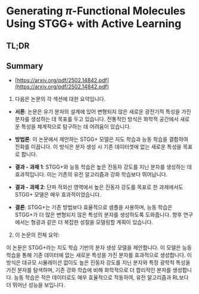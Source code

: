 # Generating $π$-Functional Molecules Using STGG+ with Active Learning
## TL;DR
## Summary
- [https://arxiv.org/pdf/2502.14842.pdf](https://arxiv.org/pdf/2502.14842.pdf)

1. 다음은 논문의 각 섹션에 대한 요약입니다.

- **서론**: 논문은 유기 분자의 설계에 있어 변형되지 않은 새로운 광전기적 특성을 가진 분자를 생성하는 데 목표를 두고 있습니다. 전통적인 방식은 화학적 공간에서 새로운 특성을 체계적으로 탐구하는 데 어려움이 있습니다.

- **방법론**: 이 논문에서 제안하는 STGG+ 모델은 지도 학습과 능동 학습을 결합하여 진화를 이끕니다. 이 방식은 분자 생성 시 기존 데이터셋에 없는 새로운 특성을 목표로 합니다.

- **결과 - 과제 1**: STGG+와 능동 학습은 높은 진동자 강도를 지닌 분자를 생성하는 데 효과적입니다. 이는 기존의 유전 알고리즘과 강화 학습보다 뛰어납니다.

- **결과 - 과제 2**: 단파 적외선 영역에서 높은 진동자 강도를 목표로 한 과제에서도 STGG+ 모델은 매우 효과적이었습니다.

- **결론**: STGG+는 기존 방법보다 효율적으로 샘플을 사용하며, 능동 학습은 STGG+가 더 많은 변형되지 않은 특성의 분자를 생성하도록 도와줍니다. 향후 연구에서는 형광과 같은 더 복잡한 성질을 모델링할 계획이 있습니다.

2. 이 논문의 전체 요약:

이 논문은 STGG+라는 지도 학습 기반의 분자 생성 모델을 제안합니다. 이 모델은 능동 학습을 통해 기존 데이터에 없는 새로운 특성을 가진 분자를 효과적으로 생성합니다. 이 방식은 대규모 시뮬레이션 없이도 높은 진동자 강도를 지닌 분자와 특정 광학적 특성을 가진 분자를 탐색하며, 기존 강화 학습에 비해 화학적으로 더 합리적인 분자를 생성합니다. 능동 학습은 적은 데이터로도 매우 효율적으로 작동하여, 유전 알고리즘과 RL보다 더 뛰어난 성능을 보입니다.